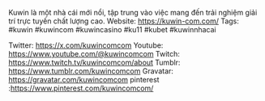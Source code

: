 Kuwin là một nhà cái mới nổi, tập trung vào việc mang đến trải nghiệm giải trí trực tuyến chất lượng cao.
Website: https://kuwin-com.com/
Tags: #kuwin #kuwincom #kuwincasino #ku11 #kubet #kuwinnhacai


Twitter: https://x.com/kuwincomcom
Youtube: https://www.youtube.com/@kuwincomcom
Twitch: https://www.twitch.tv/kuwincomcom/about
Tumblr: https://www.tumblr.com/kuwincomcom
Gravatar: https://gravatar.com/kuwincomcom
pinterest :https://www.pinterest.com/kuwincomcom/

